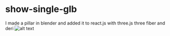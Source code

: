 # show-single-glb
I made a pillar in blender and added it to react.js with three.js three fiber and deri
![alt text](https://github.com/[mohsindev369]/[show-single-glb]/blob/[master]/preview.jpg?raw=true)
